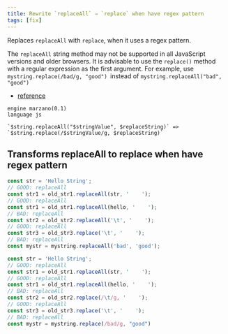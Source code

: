 ```yaml
---
title: Rewrite `replaceAll` ⇒ `replace` when have regex pattern
tags: [fix]
---
```


Replaces `replaceAll` with `replace`, when it uses a regex pattern.

The `replaceAll` string method may not be supported in all JavaScript versions and older browsers. It is advisable to use the `replace()` method with a regular expression as the first argument. For example, use `mystring.replace(/bad/g, "good") `instead of `mystring.replaceAll("bad", "good")`

- [reference](https://discourse.threejs.org/t/replaceall-is-not-a-function/14585)


```grit
engine marzano(0.1)
language js

`$string.replaceAll("$stringValue", $replaceString)` => `$string.replace(/$stringValue/g, $replaceString)`
```

## Transforms replaceAll to replace when have regex pattern

```javascript
const str = 'Hello String';
// GOOD: replaceAll
const str1 = old_str1.replaceAll(str, '    ');
// GOOD: replaceAll
const str1 = old_str1.replaceAll(hello, '    ');
// BAD: replaceAll
const str2 = old_str2.replaceAll('\t', '    ');
// GOOD: replaceAll
const str3 = old_str3.replace('\t', '    ');
// BAD: replaceAll
const mystr = mystring.replaceAll('bad', 'good');
```

```javascript
const str = 'Hello String';
// GOOD: replaceAll
const str1 = old_str1.replaceAll(str, '    ');
// GOOD: replaceAll
const str1 = old_str1.replaceAll(hello, '    ');
// BAD: replaceAll
const str2 = old_str2.replace(/\t/g, '    ');
// GOOD: replaceAll
const str3 = old_str3.replace('\t', '    ');
// BAD: replaceAll
const mystr = mystring.replace(/bad/g, "good")
```
